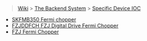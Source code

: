 > [Wiki](Home) > [The Backend System](The-Backend-System) > [Specific Device IOC](Specific-Device-IOC)

* [SKFMB350 Fermi chopper](SKF_MB350_Chopper)
* [FZJDDFCH FZJ Digital Drive Fermi Chopper](FZJ_DD_Fermi_chopper)
* [FZJ Fermi Chopper](https://github.com/ISISComputingGroup/ibex_developers_manual/wiki/FZJ_Fermi_chopper)